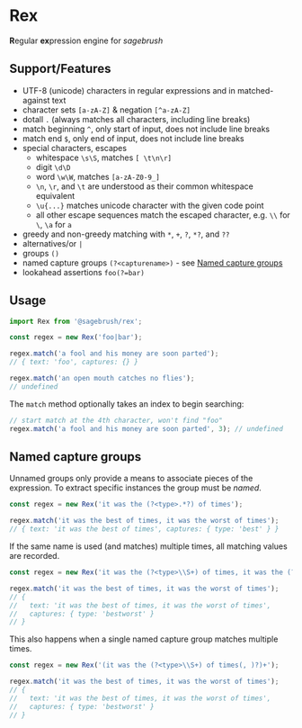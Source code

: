 # Rex

**R**egular **ex**pression engine for *sagebrush*

## Support/Features

* UTF-8 (unicode) characters in regular expressions and in matched-against text
* character sets `[a-zA-Z]` & negation `[^a-zA-Z]`
* dotall `.` (always matches all characters, including line breaks)
* match beginning `^`, only start of input, does not include line breaks 
* match end `$`, only end of input, does not include line breaks 
* special characters, escapes
    * whitespace `\s\S`, matches `[ \t\n\r]`
    * digit `\d\D`
    * word `\w\W`, matches `[a-zA-Z0-9_]`
    * `\n`, `\r`, and `\t` are understood as their common whitespace equivalent
    * `\u{...}` matches unicode character with the given code point
    * all other escape sequences match the escaped character, e.g. `\\` for `\`, `\a` for `a`
* greedy and non-greedy matching with `*`, `+`, `?`, `*?`, and `??`
* alternatives/or `|`
* groups `()`
* named capture groups `(?<capturename>)` - see [Named capture groups](#named-capture-groups)
* lookahead assertions `foo(?=bar)`

## Usage

```javascript
import Rex from '@sagebrush/rex';

const regex = new Rex('foo|bar');

regex.match('a fool and his money are soon parted');
// { text: 'foo', captures: {} }

regex.match('an open mouth catches no flies');
// undefined
```

The `match` method optionally takes an index to begin searching:

```javascript
// start match at the 4th character, won't find "foo"
regex.match('a fool and his money are soon parted', 3); // undefined
```

## Named capture groups

Unnamed groups only provide a means to associate pieces of the expression. To extract specific instances the group must be _named_.

```javascript
const regex = new Rex('it was the (?<type>.*?) of times');

regex.match('it was the best of times, it was the worst of times');
// { text: 'it was the best of times', captures: { type: 'best' } }
``` 

If the same name is used (and matches) multiple times, all matching values are recorded.

```javascript
const regex = new Rex('it was the (?<type>\\S+) of times, it was the (?<type>\\S+) of times');

regex.match('it was the best of times, it was the worst of times');
// {
//   text: 'it was the best of times, it was the worst of times',
//   captures: { type: 'bestworst' }
// }
```

This also happens when a single named capture group matches multiple times.

```javascript
const regex = new Rex('(it was the (?<type>\\S+) of times(, )?)+');

regex.match('it was the best of times, it was the worst of times');
// {
//   text: 'it was the best of times, it was the worst of times',
//   captures: { type: 'bestworst' }
// }
```